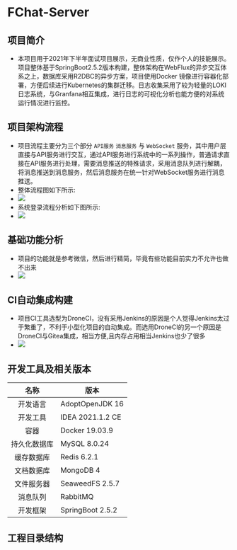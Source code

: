 # FChat-Server

## 项目简介

- 本项目用于2021年下半年面试项目展示，无商业性质，仅作个人的技能展示。项目整体基于SpringBoot2.5.2版本构建，整体架构在WebFlux的异步交互体系之上，数据库采用R2DBC的异步方案，项目使用Docker 镜像进行容器化部署，方便后续进行Kubernetes的集群迁移。日志收集采用了较为轻量的LOKI日志系统，与Granfana相互集成，进行日志的可视化分析也能方便的对系统运行情况进行监控。

## 项目架构流程

- 项目流程主要分为三个部分 `API服务` `消息服务` 与 `WebSocket` 服务，其中用户层直接与API服务进行交互，通过API服务进行系统中的一系列操作，普通请求直接在API服务进行处理，需要消息推送的特殊请求，采用消息队列进行解耦，将消息推送到消息服务，然后消息服务在统一针对WebSocket服务进行消息推送。
- 整体流程图如下所示:
- <img src="http://edrawcloudpubliccn.oss-cn-shenzhen.aliyuncs.com/viewer/self/23806526/share/2021-7-6/1625542216/main.svg">
- 系统登录流程分析如下图所示:
- <img src="http://edrawcloudpubliccn.oss-cn-shenzhen.aliyuncs.com/viewer/self/23806526/share/2021-7-6/1625542363/main.svg">

## 基础功能分析

- 项目的功能就是参考微信，然后进行精简，毕竟有些功能目前实力不允许也做不出来
- <img src="http://edrawcloudpubliccn.oss-cn-shenzhen.aliyuncs.com/viewer/self/23806526/share/2021-7-6/1625542503/main.svg">

## CI自动集成构建

- 项目CI工具选型为DroneCI，没有采用Jenkins的原因是个人觉得Jenkins太过于繁重了，不利于小型化项目的自动集成。而选用DroneCI的另一个原因是DroneCI与Gitea集成，相当方便,且内存占用相当Jenkins也少了很多
- <img src="http://edrawcloudpubliccn.oss-cn-shenzhen.aliyuncs.com/viewer/self/23806526/share/2021-7-6/1625542729/main.svg">

## 开发工具及相关版本

|     名称     | 版本             |
| :----------: | ---------------- |
|   开发语言   | AdoptOpenJDK 16  |
|   开发工具   | IDEA 2021.1.2 CE |
|     容器     | Docker 19.03.9   |
| 持久化数据库 | MySQL 8.0.24     |
|  缓存数据库  | Redis 6.2.1      |
|  文档数据库  | MongoDB 4        |
|  文件服务器  | SeaweedFS 2.5.7  |
|   消息队列   | RabbitMQ         |
|   开发框架   | SpringBoot 2.5.2 |



## 工程目录结构





